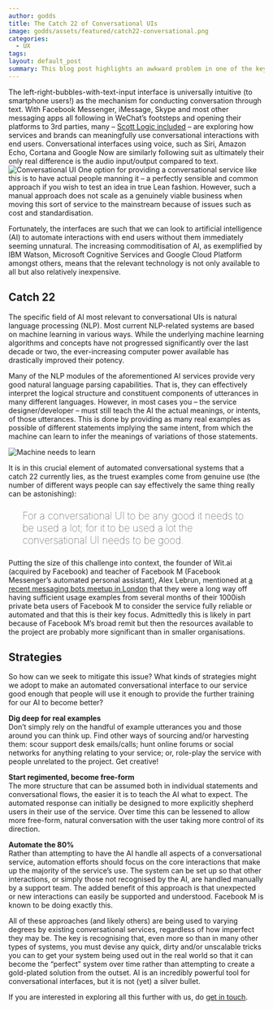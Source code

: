 ```yaml
---
author: godds
title: The Catch 22 of Conversational UIs
image: godds/assets/featured/catch22-conversational.png
categories:
  - UX
tags:
layout: default_post
summary: This blog post highlights an awkward problem in one of the key building blocks of an automated conversational UI and suggests a few strategies for how to deal with it.
---
```


The left-right-bubbles-with-text-input interface is universally intuitive (to smartphone users!) as the mechanism for conducting conversation through text.  With Facebook Messenger, iMessage, Skype and most other messaging apps all following in WeChat’s footsteps and opening their platforms to 3rd parties, many – [Scott Logic included](http://blog.scottlogic.com/2016/05/18/make-banking-talk.html) – are exploring how services and brands can meaningfully use conversational interactions with end users.  Conversational interfaces using voice, such as Siri, Amazon Echo, Cortana and Google Now are similarly following suit as ultimately their only real difference is the audio input/output compared to text.
<img class="aligncenter" src="{{ site.github.url }}/godds/assets/conversational-ui.png" alt="Conversational UI" />
One option for providing a conversational service like this is to have actual people manning it &ndash; a perfectly sensible and common approach if you wish to test an idea in true Lean fashion.  However, such a manual approach does not scale as a genuinely viable business when moving this sort of service to the mainstream because of issues such as cost and standardisation.

Fortunately, the interfaces are such that we can look to artificial intelligence (AI) to automate interactions with end users without them immediately seeming unnatural. The increasing commoditisation of AI, as exemplified by IBM Watson, Microsoft Cognitive Services and Google Cloud Platform amongst others, means that the relevant technology is not only available to all but also relatively inexpensive.

## Catch 22

The specific field of AI most relevant to conversational UIs is natural language processing (NLP). Most current NLP-related systems are based on machine learning in various ways. While the underlying machine learning algorithms and concepts have not progressed significantly over the last decade or two, the ever-increasing computer power available has drastically improved their potency.

Many of the NLP modules of the aforementioned AI services provide very good natural language parsing capabilities. That is, they can effectively interpret the logical structure and constituent components of utterances in many different languages. However, in most cases you &ndash; the service designer/developer &ndash; must still teach the AI the actual meanings, or intents, of those utterances. This is done by providing as many real examples as possible of different statements implying the same intent, from which the machine can learn to infer the meanings of variations of those statements.

<img class="aligncenter" src="{{ site.github.url }}/godds/assets/thick-robot.png" alt="Machine needs to learn" />

It is in this crucial element of automated conversational systems that a catch 22 currently lies, as the truest examples come from genuine use (the number of different ways people can say effectively the same thing really can be astonishing):

<p style="font-size: 140%; font-weight: 100; margin: 1.2em 1.4em;">
For a conversational UI to be any good it needs to be used a lot; for it to be used a lot the conversational UI needs to be good.
</p>

Putting the size of this challenge into context, the founder of Wit.ai (acquired by Facebook) and teacher of Facebook M (Facebook Messenger’s automated personal assistant), Alex Lebrun, mentioned at [a recent messaging bots meetup in London](http://www.meetup.com/Messaging-Bots-London/events/231040163/) that they were a long way off having sufficient usage examples from several months of their 1000ish private beta users of Facebook M to consider the service fully reliable or automated and that this is their key focus. Admittedly this is likely in part because of Facebook M’s broad remit but then the resources available to the project are probably more significant than in smaller organisations.

## Strategies

So how can we seek to mitigate this issue? What kinds of strategies might we adopt to make an automated conversational interface to our service good enough that people will use it enough to provide the further training for our AI to become better?

**Dig deep for real examples**  
Don’t simply rely on the handful of example utterances you and those around you can think up. Find other ways of sourcing and/or harvesting them: scour support desk emails/calls; hunt online forums or social networks for anything relating to your service; or, role-play the service with people unrelated to the project. Get creative!

**Start regimented, become free-form**  
The more structure that can be assumed both in individual statements and conversational flows, the easier it is to teach the AI what to expect. The automated response can initially be designed to more explicitly shepherd users in their use of the service. Over time this can be lessened to allow more free-form, natural conversation with the user taking more control of its direction.

**Automate the 80%**  
Rather than attempting to have the AI handle all aspects of a conversational service, automation efforts should focus on the core interactions that make up the majority of the service’s use. The system can be set up so that other interactions, or simply those not recognised by the AI, are handled manually by a support team. The added benefit of this approach is that unexpected or new interactions can easily be supported and understood. Facebook M is known to be doing exactly this.

All of these approaches (and likely others) are being used to varying degrees by existing conversational services, regardless of how imperfect they may be. The key is recognising that, even more so than in many other types of systems, you must devise any quick, dirty and/or unscalable tricks you can to get your system being used out in the real world so that it can become the “perfect” system over time rather than attempting to create a gold-plated solution from the outset. AI is an incredibly powerful tool for conversational interfaces, but it is not (yet) a silver bullet.

If you are interested in exploring all this further with us, do <a href="mailto:enquiries@scottlogic.co.uk?subject=Conversational%20Commerce">get in touch</a>.
